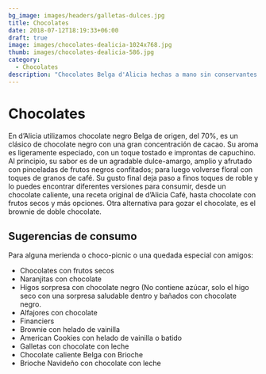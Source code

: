 ```yaml
---
bg_image: images/headers/galletas-dulces.jpg
title: Chocolates
date: 2018-07-12T18:19:33+06:00
draft: true
image: images/chocolates-dealicia-1024x768.jpg
thumb: images/chocolates-dealicia-586.jpg
category:
  - Chocolates
description: "Chocolates Belga d'Alicia hechas a mano sin conservantes. "
---
```

# Chocolates

En d’Alicia utilizamos chocolate negro Belga de origen, del 70%, es un clásico de chocolate negro con una gran concentración de cacao. Su aroma es ligeramente especiado, con un toque tostado e improntas de capuchino. Al principio, su sabor es de un agradable dulce-amargo, amplio y afrutado con pinceladas de frutos negros confitados; para luego volverse floral con toques de granos de café. Su gusto final deja paso a finos toques de roble y lo puedes encontrar diferentes versiones para consumir, desde un chocolate caliente, una receta original de d’Alicia Café, hasta chocolate con frutos secos y más opciones. Otra alternativa para gozar el chocolate, es el brownie de doble chocolate.

## Sugerencias de consumo

Para alguna merienda o choco-picnic o una quedada especial con amigos: 

* Chocolates con frutos secos 
* Naranjitas con chocolate
* Higos sorpresa con chocolate negro (No contiene azúcar, solo el higo seco con una sorpresa saludable dentro y bañados con chocolate negro. 
* Alfajores con chocolate
* Financiers
* Brownie con helado de vainilla 
* American Cookies con helado de vainilla o batido 
* Galletas con chocolate con leche
* Chocolate caliente Belga con Brioche 
* Brioche Navideño con chocolate con leche